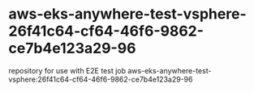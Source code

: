 # aws-eks-anywhere-test-vsphere-26f41c64-cf64-46f6-9862-ce7b4e123a29-96
repository for use with E2E test job aws-eks-anywhere-test-vsphere:26f41c64-cf64-46f6-9862-ce7b4e123a29-96
